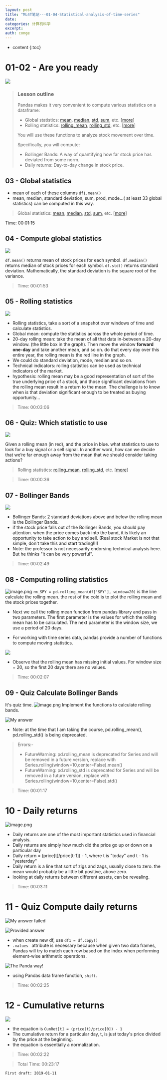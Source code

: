 ```yaml
---
layout: post
title: "ML4T笔记---01-04-Statistical-analysis-of-time-series"
date:
categories: 计算机科学
excerpt:
auth: conge
---
```

* content
{:toc}

# 01-02 - Are you ready
![](/assets/images/计算机科学/118382-bbd1577e77aaa147.png)

> ### Lesson outline
> 
> Pandas makes it very convenient to compute various statistics on a dataframe:
> 
> *   Global statistics: [mean](http://pandas.pydata.org/pandas-docs/stable/generated/pandas.DataFrame.mean.html), [median](http://pandas.pydata.org/pandas-docs/stable/generated/pandas.DataFrame.median.html), [std](http://pandas.pydata.org/pandas-docs/stable/generated/pandas.DataFrame.std.html), [sum](http://pandas.pydata.org/pandas-docs/stable/generated/pandas.DataFrame.sum.html), etc. [[more](http://pandas.pydata.org/pandas-docs/stable/api.html#api-dataframe-stats)]
> *   Rolling statistics: [rolling_mean](http://pandas.pydata.org/pandas-docs/stable/generated/pandas.rolling_mean.html), [rolling_std](http://pandas.pydata.org/pandas-docs/stable/generated/pandas.rolling_std.html), etc. [[more](http://pandas.pydata.org/pandas-docs/stable/computation.html?highlight=rolling%20statistics#moving-rolling-statistics-moments)]
> 
> You will use these functions to analyze stock movement over time.
> 
> Specifically, you will compute:
> 
> *   Bollinger Bands: A way of quantifying how far stock price has deviated from some norm.
> *   Daily returns: Day-to-day change in stock price.


## 03 - Global statistics

* mean of each of these columns `df1.mean()`
* mean, median, standard deviation, sum, prod, mode...( at least 33 global statistics) can be computed in this way.

> Global statistics: [mean](http://pandas.pydata.org/pandas-docs/stable/generated/pandas.DataFrame.mean.html), [median](http://pandas.pydata.org/pandas-docs/stable/generated/pandas.DataFrame.median.html), [std](http://pandas.pydata.org/pandas-docs/stable/generated/pandas.DataFrame.std.html), [sum](http://pandas.pydata.org/pandas-docs/stable/generated/pandas.DataFrame.sum.html), etc. [[more](http://pandas.pydata.org/pandas-docs/stable/api.html#api-dataframe-stats)]

Time: 00:01:15

## 04 - Compute global statistics

![](/assets/images/计算机科学/118382-8bf83de480b2a28e.png)

`df.mean()` returns mean of stock prices for each symbol.
`df.median()` returns median of stock prices for each symbol.
`df.std()` returns standard deviation. Mathematically, the standard deviation is the square root of the variance.

> Time: 00:01:53

## 05 - Rolling statistics

![](/assets/images/计算机科学/118382-ce7b32c6bad615f8.png)

* Rolling statistics, take a sort of a snapshot over windows of time and calculate statistics.
* Global mean: compute the statistics across the whole period of time.
* 20-day rolling mean: take the mean of all that data in-between a 20-day window. (the little box in the graph). Then move the window __forward one-day__ and take another mean, and so on. do that every day over this entire year, the rolling mean is the red line in the graph.
* We could do standard deviation, mode, median and so on.
* Technical indicators: rolling statistics can be used as technical indicators of the market.
* hypothesis: rolling mean may be a good representation of sort of the true underlying price of a stock, and those significant deviations from the rolling mean result in a return to the mean. The challenge is to know when is that deviation significant enough to be treated as buying opportunity...

> Time: 00:03:06

## 06 - Quiz: Which statistic to use
![](/assets/images/计算机科学/118382-4837c899815e9296.png)

Given a rolling mean (in red), and the price in blue. what statistics to use to look for a buy signal or a sell signal. In another word, how can we decide that we’re far enough away from the mean that we should consider taking actions?

> Rolling statistics: [rolling_mean](http://pandas.pydata.org/pandas-docs/stable/generated/pandas.rolling_mean.html), [rolling_std](http://pandas.pydata.org/pandas-docs/stable/generated/pandas.rolling_std.html), etc. [[more](http://pandas.pydata.org/pandas-docs/stable/computation.html?highlight=rolling%20statistics#moving-rolling-statistics-moments)]

> Time: 00:00:36


## 07 - Bollinger Bands
![](/assets/images/计算机科学/118382-17af22a904e8e2d7.png)

* Bollinger Bands: 2 standard deviations above and below the rolling mean is the Bollinger Bands.
* if the stock price falls out of the Bollinger Bands, you should pay attention. when the price comes back into the band, it is likely an opportunity to take action to buy and sell. (Real stock Market is not that simple, don't take this and start trading!!!)
* Note: the professor is not necessarily endorsing technical analysis here. But he thinks "it can be very powerful".

> Time: 00:02:49

## 08 - Computing rolling statistics

![image.png](/assets/images/计算机科学/118382-6824ae5f7905cfc6.png)
`rm_SPY = pd.rolling_mean(df['SPY'], window=20)` is the line calculate the rolling mean. the rest of the cold is to plot the rolling mean and the stock prices together.
* Next we call the rolling mean function from pandas library and pass in two parameters. The first parameter is the values for which the rolling mean has to be calculated. The next parameter is the window size, we use a period of 20 days.

* For working with time series data, pandas provide a number of functions to compute moving statistics.

![](/assets/images/计算机科学/118382-92f270ac7dcc8250.png)

* Observe that the rolling mean has missing initial values. For window size = 20, so the first 20 days there are no values.

> Time: 00:02:07

## 09 - Quiz Calculate Bollinger Bands
It's quiz time.
![image.png](/assets/images/计算机科学/118382-4eb03faddd29abf2.png)
Implement the functions to calculate rolling bands.

![My answer](/assets/images/计算机科学/118382-d7bbe2a28ad82f0a.png)
* Note: at the time that I am taking the course, pd.rolling_mean(), pd.rolling_std() is being deprecated.
> Errors:-
> * FutureWarning: pd.rolling_mean is deprecated for Series and will be removed in a future version, replace with 
	Series.rolling(window=10,center=False).mean()
> * FutureWarning: pd.rolling_std is deprecated for Series and will be removed in a future version, replace with 
	Series.rolling(window=10,center=False).std()

> Time: 00:01:17

# 10 - Daily returns
![image.png](/assets/images/计算机科学/118382-0436ab49f3272741.png)

* Daily returns are one of the most important statistics used in financial analysis.
* Daily returns are simply how much did the price go up or down on a particular day
* Daily return = (price[t]/price[t-1]) - 1, where t is "today" and t - 1 is "yesterday"
* Daily return is a line that sort of zigs and zags, usually close to zero. the mean would probably be a little bit positive, above zero.
* looking at daily returns between different assets, can be revealing.

> Time: 00:03:11

# 11 - Quiz Compute daily returns

![My answer failed](/assets/images/计算机科学/118382-81e75e349ff14c73.png)

![Provided answer](/assets/images/计算机科学/118382-6a5e1d359b9582ee.png)


* when create new df,  use `df1 = df.copy()`
* `.values ` attribute is necessary because when given two data frames, Pandas will try to match each row based on the index when performing element-wise arithmetic operations.

![The Panda way!](/assets/images/计算机科学/118382-557f4f23e419a115.png)
* using Pandas data frame function, `shift`.

> Time: 00:02:25

# 12 - Cumulative returns

![](/assets/images/计算机科学/118382-3ed97c0afa9c8dda.png)
* the equation is `CumRet[t] = (price(t)/price[0]) - 1`
*  The cumulative return for a particular day, t, is just today's price divided by the price at the beginning.
* the equation is essentially a normalization.

> Time: 00:02:22

> Total Time: 00:23:17

```
First draft: 2019-01-11
```
